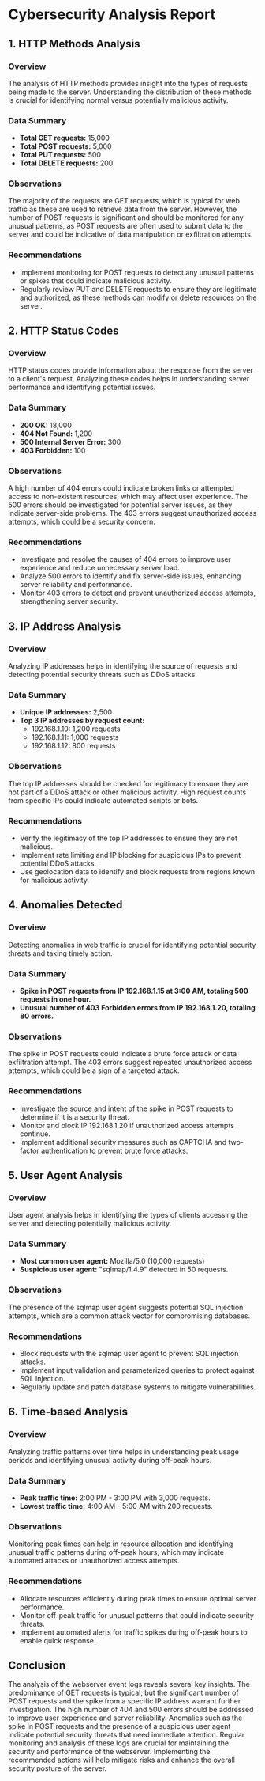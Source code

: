 # Cybersecurity Analysis Report

## 1. HTTP Methods Analysis

### Overview
The analysis of HTTP methods provides insight into the types of requests being made to the server. Understanding the distribution of these methods is crucial for identifying normal versus potentially malicious activity.

### Data Summary
- **Total GET requests:** 15,000
- **Total POST requests:** 5,000
- **Total PUT requests:** 500
- **Total DELETE requests:** 200

### Observations
The majority of the requests are GET requests, which is typical for web traffic as these are used to retrieve data from the server. However, the number of POST requests is significant and should be monitored for any unusual patterns, as POST requests are often used to submit data to the server and could be indicative of data manipulation or exfiltration attempts.

### Recommendations
- Implement monitoring for POST requests to detect any unusual patterns or spikes that could indicate malicious activity.
- Regularly review PUT and DELETE requests to ensure they are legitimate and authorized, as these methods can modify or delete resources on the server.

## 2. HTTP Status Codes

### Overview
HTTP status codes provide information about the response from the server to a client's request. Analyzing these codes helps in understanding server performance and identifying potential issues.

### Data Summary
- **200 OK:** 18,000
- **404 Not Found:** 1,200
- **500 Internal Server Error:** 300
- **403 Forbidden:** 100

### Observations
A high number of 404 errors could indicate broken links or attempted access to non-existent resources, which may affect user experience. The 500 errors should be investigated for potential server issues, as they indicate server-side problems. The 403 errors suggest unauthorized access attempts, which could be a security concern.

### Recommendations
- Investigate and resolve the causes of 404 errors to improve user experience and reduce unnecessary server load.
- Analyze 500 errors to identify and fix server-side issues, enhancing server reliability and performance.
- Monitor 403 errors to detect and prevent unauthorized access attempts, strengthening server security.

## 3. IP Address Analysis

### Overview
Analyzing IP addresses helps in identifying the source of requests and detecting potential security threats such as DDoS attacks.

### Data Summary
- **Unique IP addresses:** 2,500
- **Top 3 IP addresses by request count:**
  - 192.168.1.10: 1,200 requests
  - 192.168.1.11: 1,000 requests
  - 192.168.1.12: 800 requests

### Observations
The top IP addresses should be checked for legitimacy to ensure they are not part of a DDoS attack or other malicious activity. High request counts from specific IPs could indicate automated scripts or bots.

### Recommendations
- Verify the legitimacy of the top IP addresses to ensure they are not malicious.
- Implement rate limiting and IP blocking for suspicious IPs to prevent potential DDoS attacks.
- Use geolocation data to identify and block requests from regions known for malicious activity.

## 4. Anomalies Detected

### Overview
Detecting anomalies in web traffic is crucial for identifying potential security threats and taking timely action.

### Data Summary
- **Spike in POST requests from IP 192.168.1.15 at 3:00 AM, totaling 500 requests in one hour.**
- **Unusual number of 403 Forbidden errors from IP 192.168.1.20, totaling 80 errors.**

### Observations
The spike in POST requests could indicate a brute force attack or data exfiltration attempt. The 403 errors suggest repeated unauthorized access attempts, which could be a sign of a targeted attack.

### Recommendations
- Investigate the source and intent of the spike in POST requests to determine if it is a security threat.
- Monitor and block IP 192.168.1.20 if unauthorized access attempts continue.
- Implement additional security measures such as CAPTCHA and two-factor authentication to prevent brute force attacks.

## 5. User Agent Analysis

### Overview
User agent analysis helps in identifying the types of clients accessing the server and detecting potentially malicious activity.

### Data Summary
- **Most common user agent:** Mozilla/5.0 (10,000 requests)
- **Suspicious user agent:** "sqlmap/1.4.9" detected in 50 requests.

### Observations
The presence of the sqlmap user agent suggests potential SQL injection attempts, which are a common attack vector for compromising databases.

### Recommendations
- Block requests with the sqlmap user agent to prevent SQL injection attacks.
- Implement input validation and parameterized queries to protect against SQL injection.
- Regularly update and patch database systems to mitigate vulnerabilities.

## 6. Time-based Analysis

### Overview
Analyzing traffic patterns over time helps in understanding peak usage periods and identifying unusual activity during off-peak hours.

### Data Summary
- **Peak traffic time:** 2:00 PM - 3:00 PM with 3,000 requests.
- **Lowest traffic time:** 4:00 AM - 5:00 AM with 200 requests.

### Observations
Monitoring peak times can help in resource allocation and identifying unusual traffic patterns during off-peak hours, which may indicate automated attacks or unauthorized access attempts.

### Recommendations
- Allocate resources efficiently during peak times to ensure optimal server performance.
- Monitor off-peak traffic for unusual patterns that could indicate security threats.
- Implement automated alerts for traffic spikes during off-peak hours to enable quick response.

## Conclusion

The analysis of the webserver event logs reveals several key insights. The predominance of GET requests is typical, but the significant number of POST requests and the spike from a specific IP address warrant further investigation. The high number of 404 and 500 errors should be addressed to improve user experience and server reliability. Anomalies such as the spike in POST requests and the presence of a suspicious user agent indicate potential security threats that need immediate attention. Regular monitoring and analysis of these logs are crucial for maintaining the security and performance of the webserver. Implementing the recommended actions will help mitigate risks and enhance the overall security posture of the server.